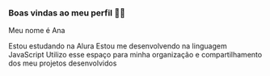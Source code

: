 ### Boas vindas ao meu perfil 💙💙
Meu nome é Ana

Estou estudando na Alura
Estou me desenvolvendo na linguagem JavaScript
Utilizo esse espaço para minha organização e compartilhamento dos meu projetos desenvolvidos
